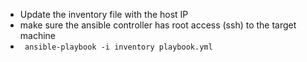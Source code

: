 - Update the inventory file with the host IP 
- make sure the ansible controller has root access (ssh) to the target machine
- ``` ansible-playbook -i inventory playbook.yml```
